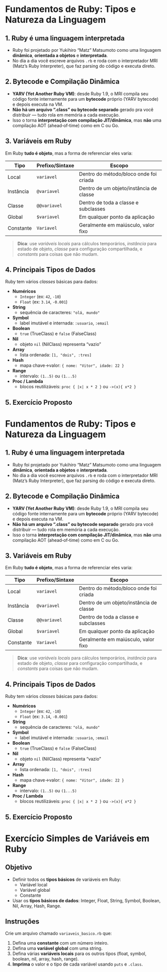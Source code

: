 # Fundamentos de Ruby: Tipos e Natureza da Linguagem

## 1. Ruby é uma linguagem interpretada  
- Ruby foi projetado por Yukihiro “Matz” Matsumoto como uma linguagem **dinâmica**, **orientada a objetos** e **interpretada**.  
- No dia a dia você escreve arquivos `.rb` e roda com o interpretador MRI (Matz’s Ruby Interpreter), que faz parsing do código e executa direto.

## 2. Bytecode e Compilação Dinâmica  
- **YARV (Yet Another Ruby VM)**: desde Ruby 1.9, o MRI compila seu código fonte internamente para um **bytecode** próprio (YARV bytecode) e depois executa na VM.  
- **Não há um arquivo “.class” ou bytecode separado** gerado pra você distribuir — tudo rola em memória a cada execução.  
- Isso o torna **interpretação com compilação JIT/dinâmica**, mas **não** uma compilação AOT (ahead‑of‑time) como em C ou Go.

## 3. Variáveis em Ruby  
Em Ruby **tudo é objeto**, mas a forma de referenciar eles varia:

| Tipo              | Prefixo/Sintaxe | Escopo                                |
|-------------------|-----------------|---------------------------------------|
| Local             | `variavel`      | Dentro do método/bloco onde foi criada|
| Instância         | `@variavel`     | Dentro de um objeto/instância de classe |
| Classe            | `@@variavel`    | Dentro de toda a classe e subclasses  |
| Global            | `$variavel`     | Em qualquer ponto da aplicação        |
| Constante         | `Variavel`      | Geralmente em maiúsculo, valor fixo   |

> **Dica**: use _variáveis locais_ para cálculos temporários, _instância_ para estado de objeto, _classe_ para configuração compartilhada, e _constants_ para coisas que não mudam.

## 4. Principais Tipos de Dados  
Ruby tem vários _classes_ básicas para dados:

- **Numéricos**  
  - `Integer` (ex: `42`, `-10`)  
  - `Float`   (ex: `3.14`, `-0.001`)  
- **String**  
  - sequência de caracteres: `"olá, mundo"`  
- **Symbol**  
  - label imutável e internada: `:usuario`, `:email`  
- **Boolean**  
  - `true` (TrueClass) e `false` (FalseClass)  
- **Nil**  
  - objeto `nil` (NilClass) representa “vazio”  
- **Array**  
  - lista ordenada: `[1, "dois", :tres]`  
- **Hash**  
  - mapa chave→valor: `{ nome: "Vitor", idade: 22 }`  
- **Range**  
  - intervalo: `(1..5)` ou `(1...5)`  
- **Proc / Lambda**  
  - blocos reutilizáveis: `proc { |x| x * 2 }` ou `->(x){ x*2 }`

## 5. Exercício Proposto  
# Fundamentos de Ruby: Tipos e Natureza da Linguagem

## 1. Ruby é uma linguagem interpretada  
- Ruby foi projetado por Yukihiro “Matz” Matsumoto como uma linguagem **dinâmica**, **orientada a objetos** e **interpretada**.  
- No dia a dia você escreve arquivos `.rb` e roda com o interpretador MRI (Matz’s Ruby Interpreter), que faz parsing do código e executa direto.

## 2. Bytecode e Compilação Dinâmica  
- **YARV (Yet Another Ruby VM)**: desde Ruby 1.9, o MRI compila seu código fonte internamente para um **bytecode** próprio (YARV bytecode) e depois executa na VM.  
- **Não há um arquivo “.class” ou bytecode separado** gerado pra você distribuir — tudo rola em memória a cada execução.  
- Isso o torna **interpretação com compilação JIT/dinâmica**, mas **não** uma compilação AOT (ahead‑of‑time) como em C ou Go.

## 3. Variáveis em Ruby  
Em Ruby **tudo é objeto**, mas a forma de referenciar eles varia:

| Tipo              | Prefixo/Sintaxe | Escopo                                |
|-------------------|-----------------|---------------------------------------|
| Local             | `variavel`      | Dentro do método/bloco onde foi criada|
| Instância         | `@variavel`     | Dentro de um objeto/instância de classe |
| Classe            | `@@variavel`    | Dentro de toda a classe e subclasses  |
| Global            | `$variavel`     | Em qualquer ponto da aplicação        |
| Constante         | `Variavel`      | Geralmente em maiúsculo, valor fixo   |

> **Dica**: use _variáveis locais_ para cálculos temporários, _instância_ para estado de objeto, _classe_ para configuração compartilhada, e _constants_ para coisas que não mudam.

## 4. Principais Tipos de Dados  
Ruby tem vários _classes_ básicas para dados:

- **Numéricos**  
  - `Integer` (ex: `42`, `-10`)  
  - `Float`   (ex: `3.14`, `-0.001`)  
- **String**  
  - sequência de caracteres: `"olá, mundo"`  
- **Symbol**  
  - label imutável e internada: `:usuario`, `:email`  
- **Boolean**  
  - `true` (TrueClass) e `false` (FalseClass)  
- **Nil**  
  - objeto `nil` (NilClass) representa “vazio”  
- **Array**  
  - lista ordenada: `[1, "dois", :tres]`  
- **Hash**  
  - mapa chave→valor: `{ nome: "Vitor", idade: 22 }`  
- **Range**  
  - intervalo: `(1..5)` ou `(1...5)`  
- **Proc / Lambda**  
  - blocos reutilizáveis: `proc { |x| x * 2 }` ou `->(x){ x*2 }`

## 5. Exercício Proposto  
# Exercício Simples de Variáveis em Ruby

## Objetivo
- Definir todos os **tipos básicos** de variáveis em Ruby:  
  - Variável local  
  - Variável global  
  - Constante  
- Usar os **tipos básicos de dados**: Integer, Float, String, Symbol, Boolean, Nil, Array, Hash, Range.

## Instruções
Crie um arquivo chamado `variaveis_basico.rb` que:

1. Defina uma **constante** com um número inteiro.
2. Defina uma **variável global** com uma string.
3. Defina várias **variáveis locais** para os outros tipos (float, symbol, boolean, nil, array, hash, range).
4. **Imprima** o valor e o tipo de cada variável usando `puts` e `.class`.


